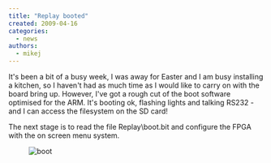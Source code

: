 ```yaml
---
title: "Replay booted"
created: 2009-04-16
categories: 
  - news
authors: 
  - mikej
---
```


It's been a bit of a busy week, I was away for Easter and I am busy installing a kitchen, so I haven't had as much time as I would like to carry on with the board bring up. However, I've got a rough cut of the boot software optimised for the ARM. It's booting ok, flashing lights and talking RS232 - and I can access the filesystem on the SD card!

The next stage is to read the file Replay\\boot.bit and configure the FPGA with the on screen menu system.

<figure>

![boot](@assets/images/post/boot.gif)

</figure>